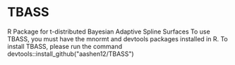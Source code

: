 # TBASS
R Package for t-distributed Bayesian Adaptive Spline Surfaces
To use TBASS, you must have the mnormt and devtools packages installed in R.
To install TBASS, please run the command devtools::install_github("aashen12/TBASS")
